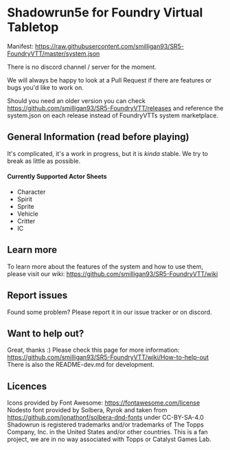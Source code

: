 # Shadowrun5e for Foundry Virtual Tabletop
Manifest: https://raw.githubusercontent.com/smilligan93/SR5-FoundryVTT/master/system.json

There is no discord channel / server for the moment.

We will always be happy to look at a Pull Request if there are features or bugs you'd like to work on.

Should you need an older version you can check https://github.com/smilligan93/SR5-FoundryVTT/releases and reference the system.json on each release instead of FoundryVTTs system marketplace.

## General Information (read before playing)
It's complicated, it's a work in progress, but it is _kinda_ stable. We try to break as little as possible.

#### Currently Supported Actor Sheets 
- Character
- Spirit
- Sprite
- Vehicle
- Critter
- IC

## Learn more
To learn more about the features of the system and how to use them, please visit our wiki: https://github.com/smilligan93/SR5-FoundryVTT/wiki

## Report issues
Found some problem? Please report it in our issue tracker or on discord.

## Want to help out?
Great, thanks :) Please check this page for more information: https://github.com/smilligan93/SR5-FoundryVTT/wiki/How-to-help-out
There is also the README-dev.md for development.

## Licences
Icons provided by Font Awesome: https://fontawesome.com/license
Nodesto font provided by Solbera, Ryrok and taken from https://github.com/jonathonf/solbera-dnd-fonts under CC-BY-SA-4.0
Shadowrun is registered trademarks and/or trademarks of The Topps Company, Inc. in the United States and/or other countries. This is a fan project, we are in no way associated with Topps or Catalyst Games Lab.
